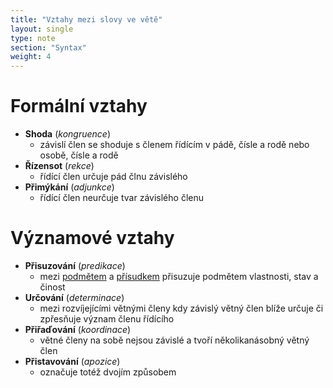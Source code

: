 ```yaml
---
title: "Vztahy mezi slovy ve větě"
layout: single
type: note
section: "Syntax"
weight: 4
---
```

# Formální vztahy
- **Shoda** (_kongruence_)
    - závislí člen se shoduje s členem řídícím v pádě, čísle a rodě nebo osobě, čísle a rodě
- **Řízensot** (_rekce_)
    - řídící člen určuje pád člnu závislého
- **Přimýkání** (_adjunkce_)
    - řídící člen neurčuje tvar závislého členu
# Významové vztahy
- **Přisuzování** (_predikace_)
    - mezi [podmětem](/notes/school/czech/czech-grammar/syntax/subject) a [přísudkem](/notes/school/czech/czech-grammar/syntax/predicate) přisuzuje podmětem vlastnosti, stav a činost
- **Určování** (_determinace_)
    - mezi rozvíjejícími větnými členy kdy závislý větný člen blíže určuje či zpřesňuje význam členu řídícího
- **Přiřaďování** (_koordinace_)
    - větné členy na sobě nejsou závislé a tvoří několikanásobný větný člen
- **Přistavování** (_apozice_)
    - označuje totéž dvojím způsobem